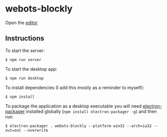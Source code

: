 # webots-blockly

Open the [editor](https://richom.github.io/webots-blockly/editor/)

## Instructions

To start the server:

    $ npm run server

To start the desktop app:

    $ npm run desktop

To install dependencies (I add this mostly as a reminder to myself):

    $ npm install

To package the application as a desktop executable you will need [electron-packager](https://github.com/electron/electron-packager) installed globally (`npm install electron-packager -g`) and then run:

    $ electron-packager . webots-blockly --platform win32 --arch=ia32 --out=out --overwrite
